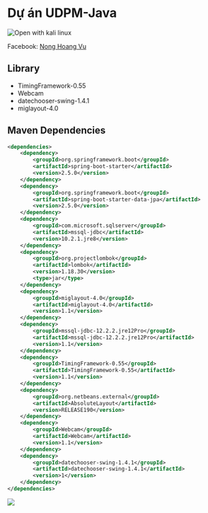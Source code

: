 # Dự án UDPM-Java
![Open with kali linux](https://prodwewpstorageaccount.s3.eu-central-1.amazonaws.com/wp-content/uploads/sites/4/2017/07/09061156/Running-Kali-Linux-on-Client-Hyper-V841x281.jpg)

Facebook: [Nong Hoang Vu](https://www.facebook.com/NongHoangVu04)

## Library
- TimingFramework-0.55
- Webcam
- datechooser-swing-1.4.1
- miglayout-4.0

## Maven Dependencies
```xml
<dependencies>
    <dependency>
        <groupId>org.springframework.boot</groupId>
        <artifactId>spring-boot-starter</artifactId>
        <version>2.5.0</version>
    </dependency>
    <dependency>
        <groupId>org.springframework.boot</groupId>
        <artifactId>spring-boot-starter-data-jpa</artifactId>
        <version>2.5.0</version>
    </dependency>
    <dependency>
        <groupId>com.microsoft.sqlserver</groupId>
        <artifactId>mssql-jdbc</artifactId>
        <version>10.2.1.jre8</version>
    </dependency>
    <dependency>
        <groupId>org.projectlombok</groupId>
        <artifactId>lombok</artifactId>
        <version>1.18.30</version>
        <type>jar</type>
    </dependency>
    <dependency>
        <groupId>miglayout-4.0</groupId>
        <artifactId>miglayout-4.0</artifactId>
        <version>1.1</version>
    </dependency>
    <dependency>
        <groupId>mssql-jdbc-12.2.2.jre12Pro</groupId>
        <artifactId>mssql-jdbc-12.2.2.jre12Pro</artifactId>
        <version>1.1</version>
    </dependency>
    <dependency>
        <groupId>TimingFramework-0.55</groupId>
        <artifactId>TimingFramework-0.55</artifactId>
        <version>1.1</version>
    </dependency>
    <dependency>
        <groupId>org.netbeans.external</groupId>
        <artifactId>AbsoluteLayout</artifactId>
        <version>RELEASE190</version>
    </dependency>
    <dependency>
        <groupId>Webcam</groupId>
        <artifactId>Webcam</artifactId>
        <version>1.1</version>
    </dependency>
    <dependency>
        <groupId>datechooser-swing-1.4.1</groupId>
        <artifactId>datechooser-swing-1.4.1</artifactId>
        <version>1</version>
    </dependency>
</dependencies>
```
![](https://raw.githubusercontent.com/vunhph33506/Example/main/lib.png)
